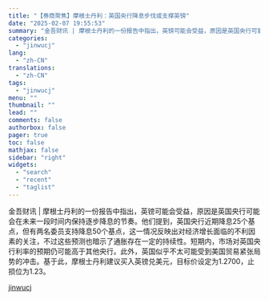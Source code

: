 ```yaml
---
title: "【券商聚焦】摩根士丹利：英国央行降息步伐或支撑英镑"
date: "2025-02-07 19:55:53"
summary: "金吾财讯 | 摩根士丹利的一份报告中指出，英镑可能会受益，原因是英国央行可能会在未来一段时间内保持逐..."
categories:
  - "jinwucj"
lang:
  - "zh-CN"
translations:
  - "zh-CN"
tags:
  - "jinwucj"
menu: ""
thumbnail: ""
lead: ""
comments: false
authorbox: false
pager: true
toc: false
mathjax: false
sidebar: "right"
widgets:
  - "search"
  - "recent"
  - "taglist"
---
```


金吾财讯 | 摩根士丹利的一份报告中指出，英镑可能会受益，原因是英国央行可能会在未来一段时间内保持逐步降息的节奏。他们提到，英国央行近期降息25个基点，但有两名委员支持降息50个基点，这一情况反映出对经济增长面临的不利因素的关注，不过这些预测也暗示了通胀存在一定的持续性。短期内，市场对英国央行利率的预期仍可能高于其他央行。此外，英国似乎不太可能受到美国贸易紧张局势的冲击。基于此，摩根士丹利建议买入英镑兑美元，目标价设定为1.2700，止损位为1.23。

[jinwucj](https://sky.szfiu.com/info/hk/details/265646920)

